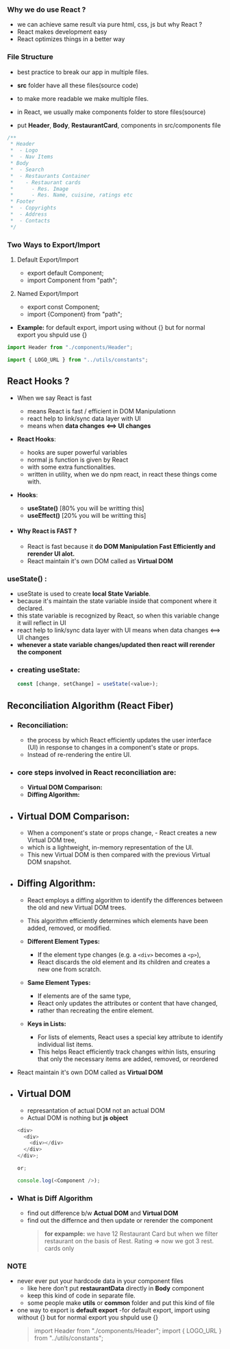 ### Why we do use React ?

- we can achieve same result via pure html, css, js but why React ?
- React makes development easy
- React optimizes things in a better way

### File Structure

- best practice to break our app in multiple files.
- **src** folder have all these files(source code)
- to make more readable we make multiple files.
- in React, we usually make components folder to store files(source)

- put **Header**, **Body**, **RestaurantCard**, components in src/components file

```js
/**
 * Header
 *  - Logo
 *  - Nav Items
 * Body
 *  - Search
 *  - Restaurants Container
 *    - Restaurant cards
 *      - Res. Image
 *      - Res. Name, cuisine, ratings etc
 * Footer
 *  - Copyrights
 *  - Address
 *  - Contacts
 */
```

### Two Ways to Export/Import

1. Default Export/Import

   - export default Component;
   - import Component from "path";

2. Named Export/Import

   - export const Component;
   - import {Component} from "path";

- **Example:** for default export, import using without {} but for normal export you shpuld use {}

```js
import Header from "./components/Header";

import { LOGO_URL } from "../utils/constants";
```

## React Hooks ?

- When we say React is fast
  - means React is fast / efficient in DOM Manipulationn
  - react help to link/sync data layer with UI
  - means when **data changes <==> UI changes**
- **React Hooks**:
  - hooks are super powerful variables
  - normal js function is given by React
  - with some extra functionalities.
  - written in utility, when we do npm react, in react these things come with.
- **Hooks**:

  - **useState()** [80% you will be writting this]
  - **useEffect()** [20% you will be writting this]

- #### Why React is FAST ?

  - React is fast because it **do DOM Manipulation Fast Efficiently and rerender UI alot.**
  - React maintain it's own DOM called as **Virtual DOM**

### **useState() :**

- useState is used to create **local State Variable**.
- because it's maintain the state variable inside that component where it declared.
- this state variable is recognized by React, so when this variable change it will reflect in UI
- react help to link/sync data layer with UI
  means when data changes <==> UI changes
- **whenever a state variable changes/updated then react will rerender the component**
- ### creating useState:
  ```js
  const [change, setChange] = useState(<value>);
  ```

## **Reconciliation Algorithm** (React Fiber)

- ### **Reconciliation**:
  - the process by which React efficiently updates the user interface (UI) in response to changes in a component's state or props.
  - Instead of re-rendering the entire UI.
- ### core steps involved in React reconciliation are:

  - **Virtual DOM Comparison:**
  - **Diffing Algorithm:**

- ## Virtual DOM Comparison:

  - When a component's state or props change, - React creates a new Virtual DOM tree,
  - which is a lightweight, in-memory representation of the UI.
  - This new Virtual DOM is then compared with the previous Virtual DOM snapshot.

- ## Diffing Algorithm:

  - React employs a diffing algorithm to identify the differences between the old and new Virtual DOM trees.
  - This algorithm efficiently determines which elements have been added, removed, or modified.

  - **Different Element Types:**
    - If the element type changes (e.g. a `<div>` becomes a `<p>`),
    - React discards the old element and its children and creates a new one from scratch.
  - **Same Element Types:**
    - If elements are of the same type,
    - React only updates the attributes or content that have changed,
    - rather than recreating the entire element.
  - **Keys in Lists:**
    - For lists of elements, React uses a special key attribute to identify individual list items.
    - This helps React efficiently track changes within lists, ensuring that only the necessary items are added, removed, or reordered

- React maintain it's own DOM called as **Virtual DOM**

- ## Virtual DOM

  - represantation of actual DOM not an actual DOM
  - Actual DOM is nothing but **js object**

  ```js
  <div>
    <div>
      <div></div>
    </div>
  </div>;

  or;

  console.log(<Component />);
  ```

- ### What is Diff Algorithm
  - find out difference b/w **Actual DOM** and **Virtual DOM**
  - find out the differnce and then update or rerender the component
    > **for expample:** we have 12 Restaurant Card but when we filter restaurant on the basis of Rest. Rating => now we got 3 rest. cards only

### NOTE

- never ever put your hardcode data in your component files
  - like here don't put **restaurantData** directly in **Body** component
  - keep this kind of code in separate file.
  - some people make **utils** or **common** folder and put this kind of file
- one way to export is **default export**
  -for default export, import using without {} but for normal export you shpuld use {}
  > import Header from "./components/Header";
  > import { LOGO_URL } from "../utils/constants";
